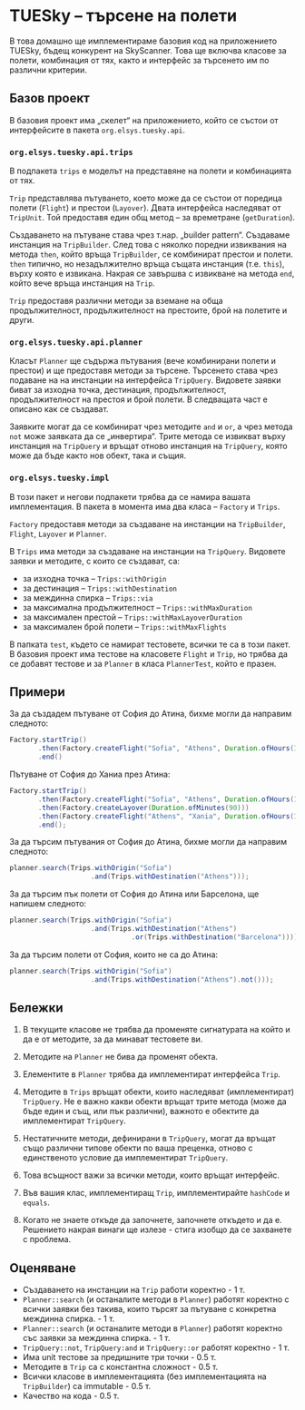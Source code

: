 #  TUESky – търсене на полети

В това домашно ще имплементираме базовия код на приложението TUESky, бъдещ конкурент на SkyScanner. Това ще включва класове за полети, комбинация от тях, както и интерфейс за търсенето им по различни критерии.

## Базов проект

В базовия проект има „скелет“ на приложението, който се състои от интерфейсите в пакета `org.elsys.tuesky.api`.

### `org.elsys.tuesky.api.trips`

В подпакета `trips` е моделът на представяне на полети и комбинацията от тях.

`Trip` представлява пътуването, което може да се състои от поредица полети (`Flight`) и престои (`Layover`). Двата интерфейса наследяват от `TripUnit`. Той предоставя един общ метод – за времетране (`getDuration`).

Създаването на пътуване става чрез т.нар. „builder pattern“.
Създаваме инстанция на `TripBuilder`. След това с няколко поредни извиквания на метода `then`, който връща `TripBuilder`, се комбинират престои и полети. `then` типично, но незадължително връща същата инстанция (т.е. `this`), върху която е извикана. Накрая се завършва с извикване на метода `end`, който вече връща инстанция на `Trip`.

`Trip` предоставя различни методи за вземане на обща продължителност, продължителност на престоите, брой на полетите и други.

### `org.elsys.tuesky.api.planner`

Класът `Planner` ще съдържа пътувания (вече комбинирани полети и престои) и ще предоставя методи за търсене. Търсенето става чрез подаване на на инстанции на интерфейса `TripQuery`. Видовете заявки биват за изходна точка, дестинация, продължителност, продължителност на престоя и брой полети. В следващата част е описано как се създават.

Заявките могат да се комбинират чрез методите `and` и `or`, а чрез метода `not` може заявката да се „инвертира“. Трите метода се извикват върху инстанция на `TripQuery` и връщат отново инстанция на `TripQuery`, която може да бъде както нов обект, така и същия.

### `org.elsys.tuesky.impl`

В този пакет и негови подпакети трябва да се намира вашата имплементация. В пакета в момента има два класа – `Factory` и `Trips`.

`Factory` предоставя методи за създаване на инстанции на `TripBuilder`, `Flight`, `Layover` и `Planner`.

В `Trips` има методи за създаване на инстанции на `TripQuery`.
Видовете заявки и методите, с които се създават, са:

* за изходна точка – `Trips::withOrigin`
* за дестинация – `Trips::withDestination`
* за междинна спирка – `Trips::via`
* за максимална продължителност – `Trips::withMaxDuration`
* за максимален престой – `Trips::withMaxLayoverDuration`
* за максимален брой полети – `Trips::withMaxFlights`

В папката `test`, където се намират тестовете, всички те са в този пакет. В базовия проект има тестове на класовете `Flight` и `Trip`, но трябва да се добавят тестове и за `Planner` в класа `PlannerTest`, който е празен.

## Примери

За да създадем пътуване от София до Атина, бихме могли да направим следното:

```java
Factory.startTrip()
       .then(Factory.createFlight("Sofia", "Athens", Duration.ofHours(1)))
       .end()
```

Пътуване от София до Ханиа през Атина:

```java
Factory.startTrip()
       .then(Factory.createFlight("Sofia", "Athens", Duration.ofHours(1)))
       .then(Factory.createLayover(Duration.ofMinutes(90)))
       .then(Factory.createFlight("Athens", "Xania", Duration.ofHours(1)))
       .end();
```

За да търсим пътувания от София до Атина, бихме могли да направим следното:
```java
planner.search(Trips.withOrigin("Sofia")
                    .and(Trips.withDestination("Athens")));
```

За да търсим пък полети от София до Атина или Барселона, ще напишем следното:
```java
planner.search(Trips.withOrigin("Sofia")
                    .and(Trips.withDestination("Athens")
                              .or(Trips.withDestination("Barcelona"))));

```

За да търсим полети от София, които не са до Атина:
```java
planner.search(Trips.withOrigin("Sofia")
                    .and(Trips.withDestination("Athens").not()));
```

## Бележки

1. В текущите класове не трябва да променяте сигнатурата на който и да е от методите, за да минават тестовете ви.

2. Методите на `Planner` не бива да променят обекта.

3. Елементите в `Planner` трябва да имплементират интерфейса `Trip`.

4. Методите в `Trips` връщат обекти, които наследяват 
(имплементират) `TripQuery`. Не e важно какви обекти връщат трите метода 
(може да бъде един и същ, или пък различни), важното е обектите да 
имплементират `TripQuery`.

5. Нестатичните методи, дефинирани в `TripQuery`, могат да връщат също различни 
типове обекти по ваша преценка, отново с единственото условие да 
имплементират `TripQuery`.

6. Това всъщност важи за всички методи, които връщат интерфейс.

7. Във вашия клас, имплементиращ `Trip`, имплементирайте `hashCode` и `equals`.

8. Когато не знаете откъде да започнете, започнете откъдето и да е. Решението 
накрая винаги ще излезе - стига изобщо да се захванете с проблема.


## Оценяване

   *   Създаването на инстанции на `Trip` работи коректно - 1 т.
   *   `Planner::search` (и останалите методи в `Planner`) работят коректно с всички заявки без такива, които търсят за пътуване с конкретна междинна спирка. - 1 т.
   *   `Planner::search` (и останалите методи в `Planner`) работят коректно със заявки за междинна спирка. - 1 т.
   *   `TripQuery::not`, `TripQuery:and` и `TripQuery::or` работят коректно - 1 т.
   *   Има unit тестове за предишните три точки - 0.5 т.
   *   Методите в `Trip` са с константна сложност - 0.5 т.
   *   Всички класове в имплементацията (без имплементацията на `TripBuilder`) са immutable - 0.5 т.
   *   Качество на кода - 0.5 т.